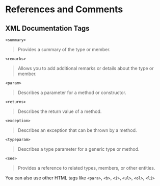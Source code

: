 # References and Comments

## XML Documentation Tags

`<summary>`
> Provides a summary of the type or member.

`<remarks>`
> Allows you to add additional remarks or details about the type or member.

`<param>`
> Describes a parameter for a method or constructor.

`<returns>`
> Describes the return value of a method.

`<exception>`
> Describes an exception that can be thrown by a method.

`<typeparam>`
> Describes a type parameter for a generic type or method.

`<see>`
> Provides a reference to related types, members, or other entities.

You can also use other HTML tags like `<para>`, `<b>`, `<i>`, `<ul>`, `<ol>`, `<li>`